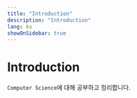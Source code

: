 ```yaml
---
title: "Introduction"
description: "Introduction"
lang: ko
showOnSidebar: true
---
```


# Introduction
`Computer Science`에 대해 공부하고 정리합니다.